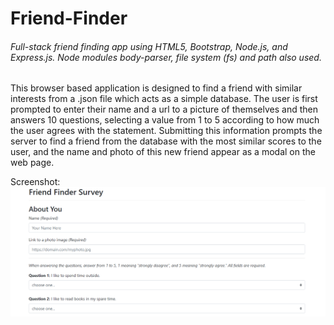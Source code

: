 # Friend-Finder

###### Full-stack friend finding app using HTML5, Bootstrap, Node.js, and Express.js. Node modules body-parser, file system (fs) and path also used.

This browser based application is designed to find a friend with similar interests from a .json file which acts as a simple database. The user is first prompted to enter their name and a url to a picture of themselves and then answers 10 questions, selecting a value from 1 to 5 according to how much the user agrees with the statement. Submitting this information prompts the server to find a friend from the database with the most similar scores to the user, and the name and photo of this new friend appear as a modal on the web page.

Screenshot:
![ScreenShot](screenshot.PNG)
